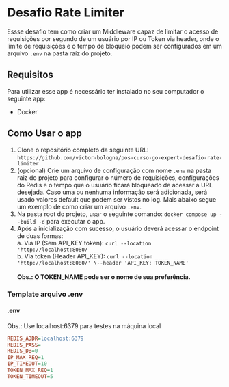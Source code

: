 # Desafio Rate Limiter 

Essse desafio tem como criar um Middleware capaz de limitar o acesso de requisições por segundo de um usuário por IP ou Token via header, onde o limite de requisições e o tempo de bloqueio podem ser configurados em um arquivo ``.env`` na pasta raíz do projeto.

## Requisitos

Para utilizar esse app é necessário ter instalado no seu computador o seguinte app:

- Docker

## Como Usar o app

1. Clone o repositório completo da seguinte URL: `https://github.com/victor-bologna/pos-curso-go-expert-desafio-rate-limiter`
2. (opcional) Crie um arquivo de configuração com nome ``.env`` na pasta raiz do projeto para configurar o número de requisições, configurações do Redis e o tempo que o usuário ficará bloqueado de acessar a URL desejada. Caso uma ou nenhuma informação será adicionada, será usado valores default que podem ser vistos no log. Mais abaixo segue um exemplo de como criar um arquivo ``.env``.
3. Na pasta root do projeto, usar o seguinte comando: `docker compose up --build -d` para executar o app.
4. Após a inicialização com sucesso, o usuário deverá acessar o endpoint de duas formas:<br>
    a. Via IP (Sem API_KEY token): `curl --location 'http://localhost:8080/`<br>
    b. Via token (Header API_KEY): `curl --location 'http://localhost:8080/' \--header 'API_KEY: TOKEN_NAME' `<br><br>
        <b>Obs.: O TOKEN_NAME pode ser o nome de sua preferência.</b>

### Template arquivo .env

#### .env

Obs.: Use localhost:6379 para testes na máquina local

```ini
REDIS_ADDR=localhost:6379
REDIS_PASS=
REDIS_DB=0
IP_MAX_REQ=1
IP_TIMEOUT=10
TOKEN_MAX_REQ=1
TOKEN_TIMEOUT=5
```